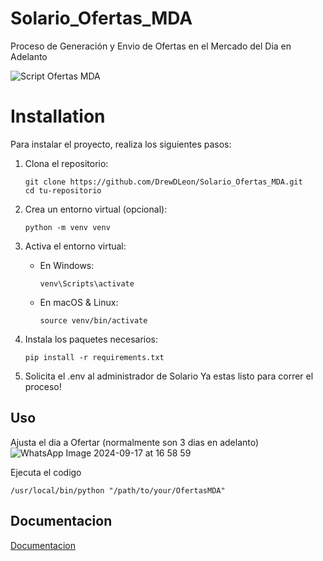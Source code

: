 # Solario_Ofertas_MDA
Proceso de Generación y Envio de Ofertas en el Mercado del Dia en Adelanto


![Script Ofertas MDA](https://github.com/user-attachments/assets/5ab99f60-ae96-4215-9138-ada829aa10df)




# Installation

Para instalar el proyecto, realiza los siguientes pasos:

1. Clona el repositorio:
   ```
   git clone https://github.com/DrewDLeon/Solario_Ofertas_MDA.git
   cd tu-repositorio
   ```

2. Crea un entorno virtual (opcional):
   ```
   python -m venv venv
   ```

3. Activa el entorno virtual:
   - En Windows:
     ```
     venv\Scripts\activate
     ```
   - En macOS & Linux:
     ```
     source venv/bin/activate
     ```

4. Instala los paquetes necesarios:
   ```
   pip install -r requirements.txt
   ```

5. Solicita el .env al administrador de Solario
Ya estas listo para correr el proceso!

## Uso
Ajusta el dia a Ofertar (normalmente son 3 dias en adelanto)
![WhatsApp Image 2024-09-17 at 16 58 59](https://github.com/user-attachments/assets/9ac79e95-3f6c-4964-b732-485c441b4c38)

Ejecuta el codigo
```
/usr/local/bin/python "/path/to/your/OfertasMDA"
```


## Documentacion

[Documentacion](https://github.com/DrewDLeon/Solario_Ofertas_MDA/wiki/Functions.py)

